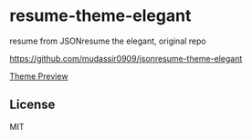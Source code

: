# resume-theme-elegant

resume from JSONresume the elegant, original repo 

https://github.com/mudassir0909/jsonresume-theme-elegant

[Theme Preview](http://themes.jsonresume.org/elegant)

## License

MIT
